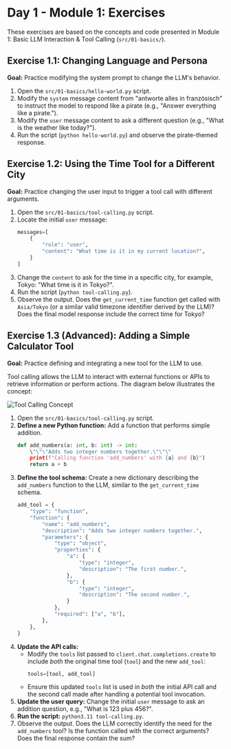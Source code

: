 # Day 1 - Module 1: Exercises

These exercises are based on the concepts and code presented in Module 1: Basic LLM Interaction & Tool Calling (`src/01-basics/`).

## Exercise 1.1: Changing Language and Persona

**Goal:** Practice modifying the system prompt to change the LLM's behavior.

1.  Open the `src/01-basics/hello-world.py` script.
2.  Modify the `system` message content from "antworte alles in französisch" to instruct the model to respond like a pirate (e.g., "Answer everything like a pirate.").
3.  Modify the `user` message content to ask a different question (e.g., "What is the weather like today?").
4.  Run the script (`python hello-world.py`) and observe the pirate-themed response.

## Exercise 1.2: Using the Time Tool for a Different City

**Goal:** Practice changing the user input to trigger a tool call with different arguments.

1.  Open the `src/01-basics/tool-calling.py` script.
2.  Locate the initial `user` message:
    ```python
    messages=[
        {
            "role": "user",
            "content": "What time is it in my current location?",
        }
    ]
    ```
3.  Change the `content` to ask for the time in a specific city, for example, Tokyo: "What time is it in Tokyo?".
4.  Run the script (`python tool-calling.py`).
5.  Observe the output. Does the `get_current_time` function get called with `Asia/Tokyo` (or a similar valid timezone identifier derived by the LLM)? Does the final model response include the correct time for Tokyo?

## Exercise 1.3 (Advanced): Adding a Simple Calculator Tool

**Goal:** Practice defining and integrating a new tool for the LLM to use.

Tool calling allows the LLM to interact with external functions or APIs to retrieve information or perform actions. The diagram below illustrates the concept:

![Tool Calling Concept](../assets/images/concepts_tools.png)

1.  Open the `src/01-basics/tool-calling.py` script.
2.  **Define a new Python function:** Add a function that performs simple addition.
    ```python
    def add_numbers(a: int, b: int) -> int:
        \"\"\"Adds two integer numbers together.\"\"\"
        print(f"Calling function 'add_numbers' with {a} and {b}")
        return a + b
    ```
3.  **Define the tool schema:** Create a new dictionary describing the `add_numbers` function to the LLM, similar to the `get_current_time` schema.
    ```python
    add_tool = {
        "type": "function",
        "function": {
            "name": "add_numbers",
            "description": "Adds two integer numbers together.",
            "parameters": {
                "type": "object",
                "properties": {
                    "a": {
                        "type": "integer",
                        "description": "The first number.",
                    },
                    "b": {
                        "type": "integer",
                        "description": "The second number.",
                    }
                },
                "required": ["a", "b"],
            },
        },
    }
    ```
4.  **Update the API calls:**
    *   Modify the `tools` list passed to `client.chat.completions.create` to include *both* the original time tool (`tool`) and the new `add_tool`:
        ```python
        tools=[tool, add_tool]
        ```
    *   Ensure this updated `tools` list is used in *both* the initial API call and the second call made after handling a potential tool invocation.
5.  **Update the user query:** Change the initial `user` message to ask an addition question, e.g., "What is 123 plus 456?".
6.  **Run the script:** `python3.11 tool-calling.py`.
7.  Observe the output. Does the LLM correctly identify the need for the `add_numbers` tool? Is the function called with the correct arguments? Does the final response contain the sum?
